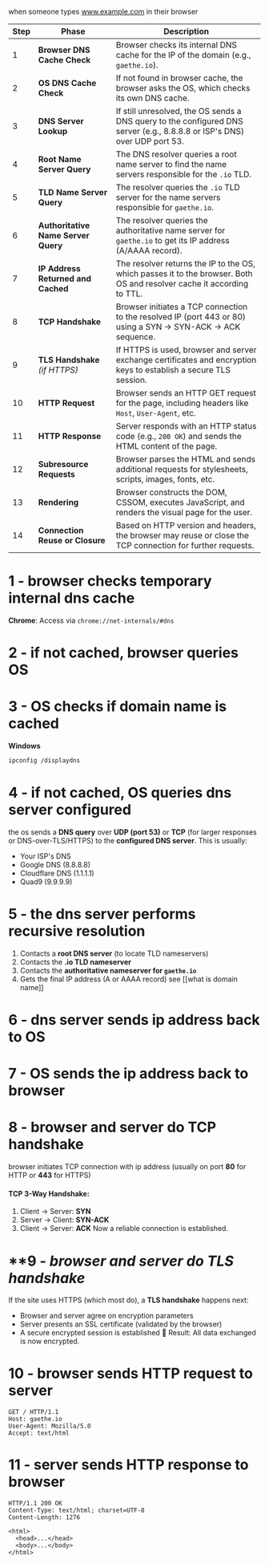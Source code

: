 when someone types www.example.com in their browser

| Step | Phase                               | Description                                                                                                               |
| ---- | ----------------------------------- | ------------------------------------------------------------------------------------------------------------------------- |
| 1    | **Browser DNS Cache Check**         | Browser checks its internal DNS cache for the IP of the domain (e.g., `gaethe.io`).                                       |
| 2    | **OS DNS Cache Check**              | If not found in browser cache, the browser asks the OS, which checks its own DNS cache.                                   |
| 3    | **DNS Server Lookup**               | If still unresolved, the OS sends a DNS query to the configured DNS server (e.g., 8.8.8.8 or ISP's DNS) over UDP port 53. |
| 4    | **Root Name Server Query**          | The DNS resolver queries a root name server to find the name servers responsible for the `.io` TLD.                       |
| 5    | **TLD Name Server Query**           | The resolver queries the `.io` TLD server for the name servers responsible for `gaethe.io`.                               |
| 6    | **Authoritative Name Server Query** | The resolver queries the authoritative name server for `gaethe.io` to get its IP address (A/AAAA record).                 |
| 7    | **IP Address Returned and Cached**  | The resolver returns the IP to the OS, which passes it to the browser. Both OS and resolver cache it according to TTL.    |
| 8    | **TCP Handshake**                   | Browser initiates a TCP connection to the resolved IP (port 443 or 80) using a SYN → SYN-ACK → ACK sequence.              |
| 9    | **TLS Handshake** _(if HTTPS)_      | If HTTPS is used, browser and server exchange certificates and encryption keys to establish a secure TLS session.         |
| 10   | **HTTP Request**                    | Browser sends an HTTP GET request for the page, including headers like `Host`, `User-Agent`, etc.                         |
| 11   | **HTTP Response**                   | Server responds with an HTTP status code (e.g., `200 OK`) and sends the HTML content of the page.                         |
| 12   | **Subresource Requests**            | Browser parses the HTML and sends additional requests for stylesheets, scripts, images, fonts, etc.                       |
| 13   | **Rendering**                       | Browser constructs the DOM, CSSOM, executes JavaScript, and renders the visual page for the user.                         |
| 14   | **Connection Reuse or Closure**     | Based on HTTP version and headers, the browser may reuse or close the TCP connection for further requests.                |
# **1 - browser checks temporary internal dns cache**

**Chrome**:
Access via `chrome://net-internals/#dns`
# **2 - if not cached, browser queries OS**

# **3 - OS checks if domain name is cached**

**Windows**
```bash
ipconfig /displaydns
```
# **4 - if not cached, OS queries dns server configured**
the os sends a **DNS query** over **UDP (port 53)** or **TCP** (for larger responses or DNS-over-TLS/HTTPS) to the **configured DNS server**. This is usually:
- Your ISP's DNS
- Google DNS (8.8.8.8)      
- Cloudflare DNS (1.1.1.1)        
- Quad9 (9.9.9.9)
# **5 - the dns server performs recursive resolution**
1. Contacts a **root DNS server** (to locate TLD nameservers)
2. Contacts the **.io TLD nameserver**
3. Contacts the **authoritative nameserver for `gaethe.io`**
4. Gets the final IP address (A or AAAA record)
 see [[what is domain name]]
# **6 - dns server sends ip address back to OS**
# **7 - OS sends the ip address back to browser**
# **8 - browser and server do TCP handshake**
browser initiates TCP connection with ip address
(usually on port **80** for HTTP or **443** for HTTPS)
#### TCP 3-Way Handshake:
1. Client → Server: **SYN**
2. Server → Client: **SYN-ACK**
3. Client → Server: **ACK**
Now a reliable connection is established.

# **9 - *browser and server do TLS handshake*
If the site uses HTTPS (which most do), a **TLS handshake** happens next:
- Browser and server agree on encryption parameters
- Server presents an SSL certificate (validated by the browser)
- A secure encrypted session is established
🔐 Result: All data exchanged is now encrypted.
# **10 - browser sends HTTP request to server**
```http
GET / HTTP/1.1
Host: gaethe.io
User-Agent: Mozilla/5.0
Accept: text/html
```
# **11 - server sends HTTP response to browser**
```http
HTTP/1.1 200 OK
Content-Type: text/html; charset=UTF-8
Content-Length: 1276

<html>
  <head>...</head>
  <body>...</body>
</html>
```

